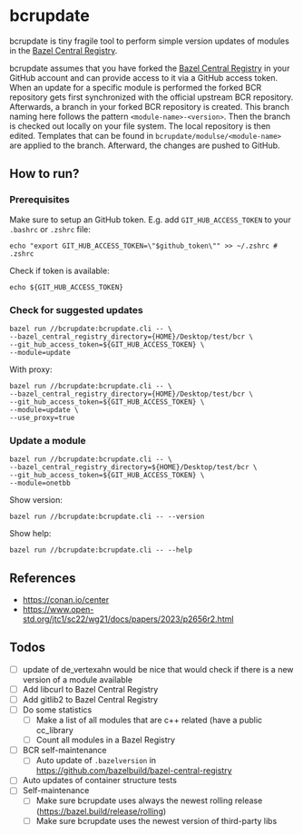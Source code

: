 # bcrupdate

bcrupdate is tiny fragile tool to perform simple version updates of modules in the [Bazel Central Registry](https://registry.bazel.build/).

bcrupdate assumes that you have forked the [Bazel Central Registry](https://registry.bazel.build/) in your GitHub account and can provide access to it
via a GitHub access token.
When an update for a specific module is performed the forked BCR repository gets first synchronized with the official upstream BCR repository.
Afterwards, a branch in your forked BCR repository is created.
This branch naming here follows the pattern `<module-name>-<version>`.
Then the branch is checked out locally on your file system.
The local repository is then edited.
Templates that can be found in `bcrupdate/modulse/<module-name>` are applied to the branch.
Afterward, the changes are pushed to GitHub.

## How to run?

### Prerequisites

Make sure to setup an GitHub token.
E.g. add `GIT_HUB_ACCESS_TOKEN` to your `.bashrc` or `.zshrc` file:

```shell
echo "export GIT_HUB_ACCESS_TOKEN=\"$github_token\"" >> ~/.zshrc # .zshrc
```

Check if token is available:

```shell
echo ${GIT_HUB_ACCESS_TOKEN}
```

### Check for suggested updates

```shell
bazel run //bcrupdate:bcrupdate.cli -- \
--bazel_central_registry_directory={HOME}/Desktop/test/bcr \
--git_hub_access_token=${GIT_HUB_ACCESS_TOKEN} \
--module=update
```

With proxy:

```shell
bazel run //bcrupdate:bcrupdate.cli -- \
--bazel_central_registry_directory={HOME}/Desktop/test/bcr \
--git_hub_access_token=${GIT_HUB_ACCESS_TOKEN} \
--module=update \
--use_proxy=true
```

### Update a module

```shell
bazel run //bcrupdate:bcrupdate.cli -- \
--bazel_central_registry_directory=${HOME}/Desktop/test/bcr \
--git_hub_access_token=${GIT_HUB_ACCESS_TOKEN} \
--module=onetbb
```

Show version:

```shell
bazel run //bcrupdate:bcrupdate.cli -- --version
```

Show help:

```shell
bazel run //bcrupdate:bcrupdate.cli -- --help
```

## References

- https://conan.io/center
- https://www.open-std.org/jtc1/sc22/wg21/docs/papers/2023/p2656r2.html

## Todos

- [ ] update of de_vertexahn would be nice that would check if there is a new version of a module available
- [ ] Add libcurl to Bazel Central Registry
- [ ] Add gitlib2 to Bazel Central Registry
- [ ] Do some statistics
  - [ ] Make a list of all modules that are c++ related (have a public cc_library
  - [ ] Count all modules in a Bazel Registry
- [ ] BCR self-maintenance
  - [ ] Auto update of `.bazelversion` in https://github.com/bazelbuild/bazel-central-registry
- [ ] Auto updates of container structure tests
- [ ] Self-maintenance
  - [ ] Make sure bcrupdate uses always the newest rolling release (https://bazel.build/release/rolling)
  - [ ] Make sure bcrupdate uses the newest version of third-party libs
